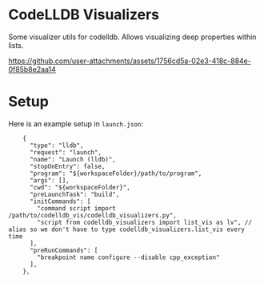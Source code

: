 
# CodeLLDB Visualizers

Some visualizer utils for codelldb. Allows visualizing deep properties within lists.


https://github.com/user-attachments/assets/1756cd5a-02e3-418c-884e-0f85b8e2aa14


# Setup

Here is an example setup in `launch.json`:

```
    {
      "type": "lldb",
      "request": "launch",
      "name": "Launch (lldb)",
      "stopOnEntry": false,
      "program": "${workspaceFolder}/path/to/program",
      "args": [],
      "cwd": "${workspaceFolder}",
      "preLaunchTask": "build",
      "initCommands": [
        "command script import /path/to/codelldb_vis/codelldb_visualizers.py",
        "script from codelldb_visualizers import list_vis as lv", // alias so we don't have to type codelldb_visualizers.list_vis every time
      ],
      "preRunCommands": [
        "breakpoint name configure --disable cpp_exception"
      ],
    },
```
